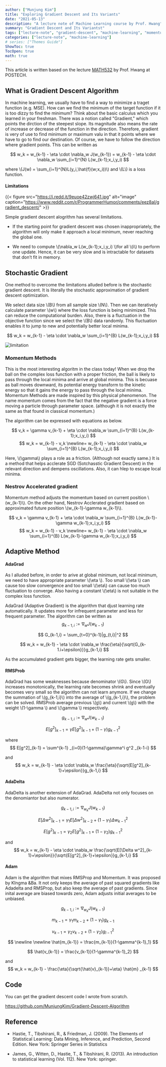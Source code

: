 ```yaml
---
author: ["Munjung Kim"]
title: "Exploring Gradient Descent and Its Variants"
date: "2021-05-13"
description: "A lecture note of Machine Learning course by Prof. Hwang"
summary: "Gradient Descent and Its Variantst"
tags: ["lecture-note", "gradient-descent", "machine-learning", "momentum-methods","adagrad"]
categories: ["lecture-note", "machine-learning"]
# series: ["Themes Guide"]
ShowToc: true
TocOpen: true
math: true
---
```




This article is written based on the lecture [MATH532](https://plms.postech.ac.kr/local/ubion/course/syllabusV.php?id=1022)  by Prof. Hwang at POSTECH.

## What is Gradient Descent Algorithm




In machine learning, we usually have to find a way to minimize a traget function (e.g. MSE). How can we find the minimum of the target function if it is too dizzy to find the minimum? Think about the basic calculus which you learned in your freshman. There was a notion called "Gradient," which points the dirction of the steepest slope. Its magnitude also means the rate of increase or decrease of the function in the direction. Therefore, gradient is very of use to find minimum or maximum valu in that it points where we have to go to find our destination. Of course, we have to follow the direction where gradient points. This can be written as


$$ 
w_k = w_{k-1} - \eta \cdot \nabla_w J(w_{k-1})
    = w_{k-1} - \eta \cdot \nabla_w \sum_{i=1}^{N} L(w_{k-1};x_i,y_i)
$$


where \\(J(w) = \sum_{i=1}^{N}L(y_i,\hat{f}(w;x_i))\\) and \\(L\\) is a loss function.

 
#### Limitations


{{< figure src="https://i.redd.it/9euoe42zwj641.jpg" alt="image" caption="https://www.reddit.com/r/ProgrammerHumor/comments/eez8al/gradient_descent/" >}}

Simple gradient descent alogrithm has several limitations.

* If the starting point for gradient descent was chosen inappropriately, the algorithm will only make it approach a local minimum, never reaching the global one.

* We need to compute  \\(\nabla_w L(w_{k-1};x_i,y_i) \\)for all \\(i\\) to perform one update. Hence, it can be very slow and is intractable for datasets that don’t
fit in memory.


## Stochastic Gradient 

One method to overcome the limitations alluded before is the stochastic gradient descent. It is literally the stochastic approximation of gradient descent optimization. 

We select data size \\(B\\) from all sample size \\(N\\). Then we can iteratively calculate parameter \\(w\\) where the loss function is being minimized. This can reduce the computational burden. Also, there is a fluctuation in the objective function since we select the \\(B\\) data randomly. This fluctuation enables it to jump to new and potentially better local minima. 

$$ 
w_k  = w_{k-1} - \eta \cdot \nabla_w \sum_{i=1}^{B} L(w_{k-1};x_i,y_i)
$$

![limitation](../images/Gradient.png)


### Momentum Methods

This is the most interesting algoritm in the class today! When we drop the ball on the complex loss function with a proper friction, the ball is likely to pass through the local minima and arrive at global minima.
This is becuase as ball moves downward, its potential energy transform to the kinetic energy so that it gains the energy to pass through the local minima. Momentum Methods are made inspired by this physical phenomenon. The name momentum comes from the fact that the negative gradient is a force moving a particle through parameter space. (although it is not exactly the same as that found in classical momentum.)

The algorithm can be expressed with equations as below.

$$ 
v_k = \gamma v_{k-1} +  \eta \cdot \nabla_w \sum_{i=1}^{B} L(w_{k-1};x_i,y_i)
$$
$$
w_k  = w_{k-1} - v_k 
     \newline= w_{k-1} - \eta \cdot \nabla_w \sum_{i=1}^{B} L(w_{k-1};x_i,y_i)
$$

Here, \\(\gamma\\) plays a role as a friction. (Although not exactly same.) 
It is a method that helps acclerate SGD (Sotchasstic Gradient Descent) in the relevant direction and dempens oscillations. Also, it can hlep to escape local minima.


### Nestrov Accelerated gradient

Momentum method adjusts the momentum based on current position \\(w_{k-1}\\). On the other hand, Nestrov Acclerated gradient based on approximated future position \\(w_{k-1}-\gamma w_{k-1}\\). 

$$ 
v_k = \gamma v_{k-1} +  \eta \cdot \nabla_w \sum_{i=1}^{B} L(w_{k-1}-\gamma w_{k-1};x_i,y_i)
$$
$$
w_k  = w_{k-1} - v_k 
     \newline= w_{k-1} - \eta \cdot \nabla_w \sum_{i=1}^{B} L(w_{k-1}-\gamma w_{k-1};x_i,y_i)
$$

## Adaptive Method

#### AdaGrad
As I alluded before, in order to arive at global minimum, not local minimum, we need to have appropriate parameter \\(\eta \\). Too small \\(\eta \\) can cause too slow convergence and too small \\(\eta\\) can cause too much fluctuation to converge. Also having a constant \\(\eta\\) is not suitable in the complex loss function. 

AdaGrad (Adaptive Gradient) is the algorithm that djust learning rate automatically. It updates more for infrequent parameter and less for frequent parameter. The algorithm can be written as 
$$
g_{k-1,i} := \nabla_w J(w_{k-1})
$$

$$
G_{k-1,i} = \sum_{t=0}^{k-1}|g_{t,i}|^2
$$

$$
w_k  = w_{k-1} - \eta \cdot \nabla_w \frac{\eta}{\sqrt{G_{k-1.i+\epsilon}}}g_{k-1,i}
$$

As the accumulated gradient gets bigger, the learning rate gets smaller. 

#### RMSProb

AdaGrad has some weaknesses because denominator \\(G\\). Since \\(G\\) increases monotonically, the learning rate becomes shrink and eventually becomes very small so the algorithm can not learn anymore. If we change the summation of \\(g_{k-1,i}\\) into the average of 
\\(g_{k-1,i}\\), the problem can be solved. RMSProb average previous \\(g\\) and current \\(g\\) with the weight \\(1-\gamma \\) and \\(\gamma \\) respectively.

$$
g_{k-1,i} := \nabla_w J(w_{k-1})
$$

$$
E[g^2]_{k-1} = \gamma E[g^2] _{k-1} + (1-\gamma) g^2 _{k-1}
$$

where
$$
E[g^2]_{k-1} = \sum^{k-1} _{i=0}(1-\gamma)\gamma^i g^2 _{k-1-i}
$$

and
$$
w_k  = w_{k-1} - \eta \cdot \nabla_w \frac{\eta}{\sqrt{E[g^2]_{k-1}+\epsilon}}g_{k-1,i}
$$

#### AdaDelta

AdaDelta is another extension of AdaGrad. AdaDelta not only focuses on the denomiantor but also numerator. 

$$
g_{k-1,i} := \nabla_{w_k} J(w_{k-1})
$$

$$
E[\Delta w^2]_{k-1} = \gamma_1 E[\Delta w^2] _{k-2} + (1-\gamma_1) \Delta w^2 _{k-1}
$$

$$
E[g^2]_{k-1} = \gamma_2 E[g^2] _{k-1} + (1-\gamma_2) g^2 _{k-1}
$$


and
$$
w_k  = w_{k-1} - \eta \cdot \nabla_w \frac{\sqrt{E[\Delta w^2]_{k-1}+\epsilon}}{\sqrt{E[g^2]_{k-1}+\epsilon}}g_{k-1,i}
$$

#### Adam


Adam is the algorithm that mixes RMSProp and Momentum. It was proposed by KIngma &Ba. It not only keeps the average of past squared gradients like Adadelta and RMSProp, but also keep the average of past gradients. Since inital average are biased towards zero, Adam adjusts initial averages to be unbiased. 


$$
g_{k-1,i} := \nabla_{w_k} J(w_{k-1})
$$




$$
m_{k-1} = \gamma_1 m_{k-2} + (1-\gamma_1)g_{k-1}
$$

$$
v_{k-1} = \gamma_2 v_{k-2} + (1-\gamma_2)g^2_{l-1}
$$

$$
\newline
\newline 
\hat{m_{k-1}} = \frac{m_{k-1}}{1-\gamma^{k-1}_1}
$$

$$
\hat{v_{k-1}} = \frac{v_{k-1}}{1-\gamma^{k-1}_2}
$$

and
$$
w_k  = w_{k-1} - \frac{\eta}{\sqrt{\hat{v}_{k-1}}+\eta} \hat{m} _{k-1}
$$


## Code

You can get the gradient descent code I wrote from scratch.

https://github.com/MunjungKim/Gradient-Descent-Algorithm


## Reference

* Hastie, T., Tibshirani, R., & Friedman, J. (2009). The Elements of Statistical Learning: Data Mining, Inference, and Prediction, Second Edition. New York: Springer Series in Statistics

* James, G., Witten, D., Hastie, T., & Tibshirani, R. (2013). An introduction to statistical learning (Vol. 112). New York: springer.





<!--

<--!To enable emoji globally, set `enableEmoji` to `true` in your site's [configuration](https://gohugo.io/getting-started/configuration/) and then you can type emoji shorthand codes directly in content files; e.g.

<p><span class="nowrap"><span class="emojify">🙈</span> <code>:see_no_evil:</code></span>  <span class="nowrap"><span class="emojify">🙉</span> <code>:hear_no_evil:</code></span>  <span class="nowrap"><span class="emojify">🙊</span> <code>:speak_no_evil:</code></span></p>
<br>

The [Emoji cheat sheet](http://www.emoji-cheat-sheet.com/) is a useful reference for emoji shorthand codes.

***

**N.B.** The above steps enable Unicode Standard emoji characters and sequences in Hugo, however the rendering of these glyphs depends on the browser and the platform. To style the emoji you can either use a third party emoji font or a font stack; e.g.

{{< highlight html >}}
.emoji {
  font-family: Apple Color Emoji, Segoe UI Emoji, NotoColorEmoji, Segoe UI Symbol, Android Emoji, EmojiSymbols;
}
{{< /highlight >}}

{{< css.inline >}}
<style>
.emojify {
	font-family: Apple Color Emoji, Segoe UI Emoji, NotoColorEmoji, Segoe UI Symbol, Android Emoji, EmojiSymbols;
	font-size: 2rem;
	vertical-align: middle;
}
@media screen and (max-width:650px) {
  .nowrap {
    display: block;
    margin: 25px 0;
  }
}
</style>
{{< /css.inline >}}

-->

